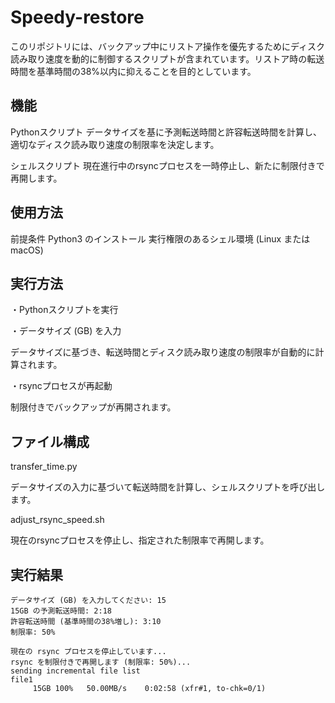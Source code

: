 # Speedy-restore

このリポジトリには、バックアップ中にリストア操作を優先するためにディスク読み取り速度を動的に制御するスクリプトが含まれています。リストア時の転送時間を基準時間の38%以内に抑えることを目的としています。

## 機能
Pythonスクリプト
データサイズを基に予測転送時間と許容転送時間を計算し、適切なディスク読み取り速度の制限率を決定します。

シェルスクリプト
現在進行中のrsyncプロセスを一時停止し、新たに制限付きで再開します。

## 使用方法
前提条件
Python3 のインストール
実行権限のあるシェル環境 (Linux または macOS)

## 実行方法

・Pythonスクリプトを実行

・データサイズ (GB) を入力

データサイズに基づき、転送時間とディスク読み取り速度の制限率が自動的に計算されます。

・rsyncプロセスが再起動

制限付きでバックアップが再開されます。


## ファイル構成
transfer_time.py

データサイズの入力に基づいて転送時間を計算し、シェルスクリプトを呼び出します。

adjust_rsync_speed.sh

現在のrsyncプロセスを停止し、指定された制限率で再開します。

## 実行結果
```
データサイズ (GB) を入力してください: 15
15GB の予測転送時間: 2:18
許容転送時間 (基準時間の38%増し): 3:10
制限率: 50%
```

```
現在の rsync プロセスを停止しています...
rsync を制限付きで再開します (制限率: 50%)...
sending incremental file list
file1
     15GB 100%   50.00MB/s    0:02:58 (xfr#1, to-chk=0/1)
```
